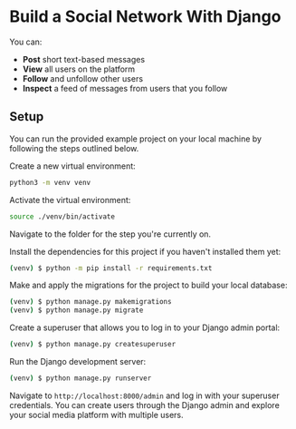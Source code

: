 # Build a Social Network With Django

You can:

- **Post** short text-based messages
- **View** all users on the platform
- **Follow** and unfollow other users
- **Inspect** a feed of messages from users that you follow


## Setup

You can run the provided example project on your local machine by following the steps outlined below.

Create a new virtual environment:

```bash
python3 -m venv venv
```

Activate the virtual environment:

```bash
source ./venv/bin/activate
```

Navigate to the folder for the step you're currently on.

Install the dependencies for this project if you haven't installed them yet:

```bash
(venv) $ python -m pip install -r requirements.txt
```

Make and apply the migrations for the project to build your local database:

```bash
(venv) $ python manage.py makemigrations
(venv) $ python manage.py migrate
```

Create a superuser that allows you to log in to your Django admin portal:

```bash
(venv) $ python manage.py createsuperuser
```

Run the Django development server:

```bash
(venv) $ python manage.py runserver
```

Navigate to `http://localhost:8000/admin` and log in with your superuser credentials. You can create users through the Django admin and explore your social media platform with multiple users.

